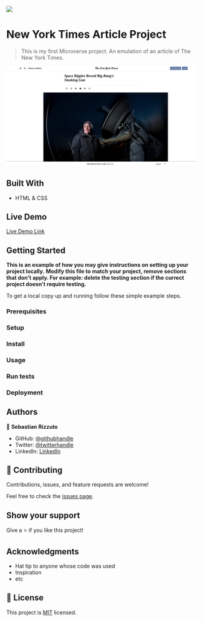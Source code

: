 ![](https://img.shields.io/badge/Microverse-blueviolet)

# New York Times Article Project

> This is my first Microverse project. An emulation of an article of The New York Times.

![screenshot](/img/nyta-screenshot.png)

## Built With

- HTML & CSS

## Live Demo

[Live Demo Link](https://srizzuto.github.io/NYTArticle/)


## Getting Started

**This is an example of how you may give instructions on setting up your project locally.**
**Modify this file to match your project, remove sections that don't apply. For example: delete the testing section if the currect project doesn't require testing.**


To get a local copy up and running follow these simple example steps.

### Prerequisites

### Setup

### Install

### Usage

### Run tests

### Deployment

## Authors

👤 **Sebastian Rizzuto**

- GitHub: [@githubhandle](https://github.com/srizzuto)
- Twitter: [@twitterhandle](https://twitter.com/sbstnrzzt)
- LinkedIn: [LinkedIn](https://www.linkedin.com/in/srizzuto/)

## 🤝 Contributing

Contributions, issues, and feature requests are welcome!

Feel free to check the [issues page](issues/).

## Show your support

Give a ⭐️ if you like this project!

## Acknowledgments

- Hat tip to anyone whose code was used
- Inspiration
- etc

## 📝 License

This project is [MIT](lic.url) licensed.